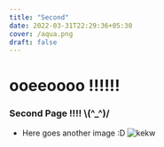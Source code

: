 ```yaml
---
title: "Second"
date: 2022-03-31T22:29:36+05:30
cover: /aqua.png
draft: false
---
```

# ooeeoooo !!!!!!
### Second Page !!!!   \\(^_^)/
* Here goes another image :D
![ kekw ](/aqua.png)
